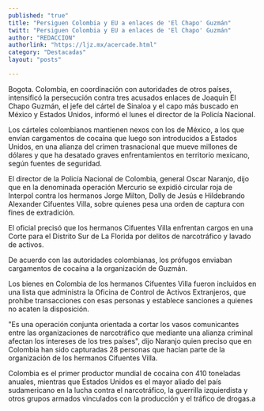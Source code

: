```yaml
---
published: "true"
title: "Persiguen Colombia y EU a enlaces de 'El Chapo' Guzmán"
twitt: "Persiguen Colombia y EU a enlaces de 'El Chapo' Guzmán"
author: "REDACCION"
authorlink: "https://ljz.mx/acercade.html"
category: "Destacadas"
layout: "posts"

---
```



  Bogota. Colombia, en coordinación con autoridades de otros países, intensificó la persecución contra tres acusados enlaces de Joaquín El Chapo Guzmán, el jefe del cártel de Sinaloa y el capo más buscado en México y Estados Unidos, informó el lunes el director de la Policía Nacional.



  Los cárteles colombianos mantienen nexos con los de México, a los que envían cargamentos de cocaína que luego son introducidos a Estados Unidos, en una alianza del crimen trasnacional que mueve millones de dólares y que ha desatado graves enfrentamientos en territorio mexicano, según fuentes de seguridad.



  El director de la Policía Nacional de Colombia, general Oscar Naranjo, dijo que en la denominada operación Mercurio se expidió circular roja de Interpol contra los hermanos Jorge Milton, Dolly de Jesús e Hildebrando Alexander Cifuentes Villa, sobre quienes pesa una orden de captura con fines de extradición.



  El oficial precisó que los hermanos Cifuentes Villa enfrentan cargos en una Corte para el Distrito Sur de La Florida por delitos de narcotráfico y lavado de activos.



  De acuerdo con las autoridades colombianas, los prófugos enviaban cargamentos de cocaína a la organización de Guzmán.



  Los bienes en Colombia de los hermanos Cifuentes Villa fueron incluidos en una lista que administra la Oficina de Control de Activos Extranjeros, que prohíbe transacciones con esas personas y establece sanciones a quienes no acaten la disposición.



  "Es una operación conjunta orientada a cortar los vasos comunicantes entre las organizaciones de narcotráfico que mediante una alianza criminal afectan los intereses de los tres países", dijo Naranjo quien preciso que en Colombia han sido capturadas 28 personas que hacían parte de la organización de los hermanos Cifuentes Villa.



  Colombia es el primer productor mundial de cocaína con 410 toneladas anuales, mientras que Estados Unidos es el mayor aliado del país sudamericano en la lucha contra el narcotráfico, la guerrilla izquierdista y otros grupos armados vinculados con la producción y el tráfico de drogas.a

